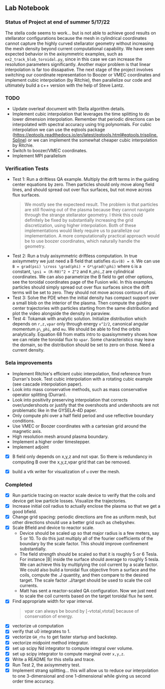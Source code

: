 
## Lab Notebook

### Status of Project at end of summer 5/17/22
The stella code seems to work... but is not able to achieve good results on stellarator configurations because the mesh in cylindrical coordinates cannot capture the highly curved stellarator geometry without increasing the mesh density beyond current computational capability. We have seen expected behavior in the axisymmetric examples, such as `ex2_track_blob_toroidal.py`, since in this case we can increase the resolution parameters significantly. Another major problem is that linear interpolation is far too dissapative. The next stage of the project involves switching our coordinate representation to Boozer or VMEC coordinates and implement cubic interpolation (by Ritchie), then parallelize our code and ultimately build a c++ version with the help of Steve Lantz.

### TODO
- Update overleaf document with Stella algorithm details.
- Implement cubic interpolation that leverages the time splitting to do lower dimension interpolation. Remember that periodic directions can be interpolated with spectral accuracy using trig polynomials. For cubic interpolation we can use the eqtools package (https://eqtools.readthedocs.io/en/latest/eqtools.html#eqtools.trispline.Spline) or we can implement the somewhat cheaper cubic interpolation by Ritchie.
- Switch to boozer/VMEC coordinates.
- Implement MPI parallelism


### Verification Tests
- Test 1: Run a driftless QA example. Multiply the drift terms in the guiding center equations by zero. Then particles 
  should only move along field lines, and should spread out over flux surfaces, but not move across flux surfaces.
    > We mostly see the expecteed result. The problem is that particles are still flowing out of the plasma because
      they cannot navigate through the strange stellarator geometry. I think this could definitely be fixed by
      substantially increasing the grid discretization, using higher interpolation. Both of these implementations
      would likely require us to parallelize our implementation. A more computationally practical approach would
      be to use boozer coordinates, which naturally handle the geometry.
- Test 2: Run a truly axisymmetric driftless computation. In true axisymmetry we just need a B field that satisfies 
  `div(B) = 0`. We can use `B = grad(psi) \cross \grad(phi) + G*\grad(\phi)` where `G` is a constant,
  `\psi = (R-R0)^2 + Z^2` and `R,phi,Z` are cylindrical coordinates. We can also parametrize the B field to 
   get other options, see the toroidal coordinates page of the Fusion wiki. In this examples particles should 
   simply spread out over flux surfaces since the drift terms will be set to zero. 
   They should not move across contours of psi.
- Test 3: Solve the PDE when the initial density has compact support over a small blob on the interior of 
  the plasma. Then compute the guiding center trajectories with particles starting from the same distribution and
  plot the video alongside the density in paraview.
- Test 4: Tokamak with analytic solution. Initialize distribution which depends on `r,z,vpar` only through energy `v^2/2`, canonical angular momentum `p\_phi`, and `mu`. We should be able to find the orbits analytically. Equation 68 from matts intro to quasisymmetry shows how we can relate the toroidal flux to `vpar`. Some characteristics may leave the domain, so the distribution should be set to zero on those. Need a current density.


### Sela improvements
- Implement Ritchie's efficient cubic interpolation, find reference from Durran's book. Test cubic interpolation with a rotating cubic example (see cascade interpolation paper).
- Look into mass conservative methods, such as mass conservative operator splitting (Durran).
- Look into positivity preserving interpolation that corrects over/undershoots or justify that the 
  overshoots and undershoots are not problematic like in the GYSELA-4D paper.
- Only compute phi over a half field period and use reflective boundary conditions.
- Use VMEC or Boozer coordinates with a cartesian grid around the magnetic axis.
- High resolution mesh around plasma boundary.
- Implement a higher order timestepper.
- Implement adjoint
- [x] B field only depends on x,y,z and not vpar. So there is redundancy in computing B over the x,y,z,vpar grid that can be removed.
- [x] build a vtk writer for visualization of `u` over the mesh.


### Completed
- [x] Run particle tracing on reactor scale device to verify that the coils and device get low particle losses. Visualize the trajectories. 
- [x] Increase initial coil radius to actually enclose the plasma so that we get a good bfield.
- [x] Change grid spacing: periodic directions are fine as uniform mesh, but other directions should use a better grid such as chebyshev.
- [x] Scale Bfield and device to reactor scale.
    - Device should be scaled up so that major radius is a few meters, say 5 or 10. To do this just multiply all of       the fourier coefficients of the boundary by the scale factor. This should improve confinement substantially.
    - The field strength should be scaled so that it is roughly 5 or 6 Tesla. For instance |B| inside the surface 
      should average to roughly 5 tesla. We can achieve this by multiplying the coil current by a scale factor.
      We could also build a toroidal flux objective from a surface and the coils, compute the .J quantity, and then
      compare to the desired target. The scale factor .J/target should be used to scale the coil currents.
    - Matt has sent a reactor-scaled QA configuration. Now we just need to scale the coil currents based on the
      target toroidal flux he sent.
- [x] Find appropriate width for vpar interval.
    > vpar can always be bound by [-vtotal,vtotal] because of conservation of energy. 
- [x] vectorize `u0` computation 
- [x] verify that u0 integrates to 1.
- [x] vectorize `GH_rhs` to get faster startup and backstep.
- [x] vectorize midpoint method integrator.
- [x] set up scipy Nd integrator to compute integral over volume.
- [x] set up scipy integrator to compute marginal over `x,y,z`.
- [x] Write a README for this stella and trace.
- [x] Run Test 2, the axisymmetry test.
- [x] Implement strang splitting... this will allow us to reduce our interpolation to one 3-dimensional and one 1-dimensional while giving us second order time accuracy.
